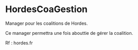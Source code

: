 # HordesCoaGestion
Manager pour les coalitions de Hordes.

Ce manager permettra une fois abouttie de gérer la coalition.

Rf : hordes.fr

